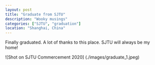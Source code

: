 ```yaml
---
layout: post
title: "Graduate from SJTU"
description: "Wooky musings"
categories: ["SJTU", "graduation"]
location: "Shanghai, China"
---
```


Finally graduated.  A lot of thanks to this place. SJTU will always be my home!

![Shot on SJTU Commercement 2020] (./images/graduate_1.jpeg)